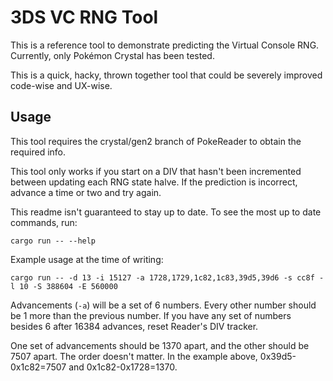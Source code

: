 # 3DS VC RNG Tool

This is a reference tool to demonstrate predicting the Virtual Console RNG. Currently, only Pokémon Crystal has been tested.

This is a quick, hacky, thrown together tool that could be severely improved code-wise and UX-wise.

## Usage

This tool requires the crystal/gen2 branch of PokeReader to obtain the required info.

This tool only works if you start on a DIV that hasn't been incremented between updating each RNG state halve. If the prediction is incorrect, advance a time or two and try again.

This readme isn't guaranteed to stay up to date. To see the most up to date commands, run:

```
cargo run -- --help
```

Example usage at the time of writing:

```
cargo run -- -d 13 -i 15127 -a 1728,1729,1c82,1c83,39d5,39d6 -s cc8f -l 10 -S 388604 -E 560000
```

Advancements (`-a`) will be a set of 6 numbers. Every other number should be 1 more than the previous number. If you have any set of numbers besides 6 after 16384 advances, reset Reader's DIV tracker.

One set of advancements should be 1370 apart, and the other should be 7507 apart. The order doesn't matter. In the example above, 0x39d5-0x1c82=7507 and 0x1c82-0x1728=1370.
